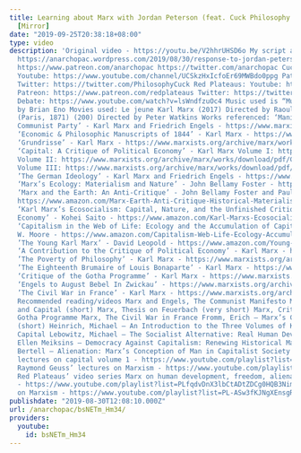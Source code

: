 ```yaml
---
title: Learning about Marx with Jordan Peterson (feat. Cuck Philosophy and Red Plateaus)
  [Mirror]
date: "2019-09-25T20:38:18+08:00"
type: video
description: 'Original video - https://youtu.be/V2hhrUHSD6o My script and references
  https://anarchopac.wordpress.com/2019/08/30/response-to-jordan-peterson-on-marx/
  https://www.patreon.com/anarchopac https://twitter.com/anarchopac Cuck Philosophy:
  Youtube: https://www.youtube.com/channel/UCSkzHxIcfoEr69MWBdo0ppg Patreon: https://www.patreon.com/cuck
  Twitter: https://twitter.com/PhilosophyCuck Red Plateaus: Youtube: http://youtube.com/c/redplateaus
  Patreon: https://www.patreon.com/redplateaus Twitter: https://twitter.com/RPlateaus
  Debate: https://www.youtube.com/watch?v=lsWndfzuOc4 Music used is “Music for Airports”
  by Brian Eno Movies used: Le jeune Karl Marx (2017) Directed by Raoul Peck La Commune
  (Paris, 1871) (200) Directed by Peter Watkins Works referenced: ‘Manifesto of the
  Communist Party’ - Karl Marx and Friedrich Engels - https://www.marxists.org/archive/marx/works/download/pdf/Manifesto.pdf
  ‘Economic & Philosophic Manuscripts of 1844’ - Karl Marx - https://www.marxists.org/archive/marx/works/download/pdf/Economic-Philosophic-Manuscripts-1844.pdf
  ‘Grundrisse’ - Karl Marx - https://www.marxists.org/archive/marx/works/download/pdf/grundrisse.pdf
  ‘Capital: A Critique of Political Economy’ - Karl Marx Volume I: https://www.marxists.org/archive/marx/works/download/pdf/Capital-Volume-I.pdf
  Volume II: https://www.marxists.org/archive/marx/works/download/pdf/Capital-Volume-II.pdf
  Volume III: https://www.marxists.org/archive/marx/works/download/pdf/Capital-Volume-III.pdf
  ’The German Ideology’ - Karl Marx and Friedrich Engels - https://www.marxists.org/archive/marx/works/download/Marx_The_German_Ideology.pdf
  ‘Marx’s Ecology: Materialism and Nature’ - John Bellamy Foster - https://static1.squarespace.com/static/53c91652e4b09f1cf07c75bc/t/57286ae63c44d8d1105c1755/1462266612706/Foster%3B+Marx%27s+Ecology+%5BCh+5%5D.pdf
  ‘Marx and the Earth: An Anti-Critique’ - John Bellamy Foster and Paul Burkett -
  https://www.amazon.com/Marx-Earth-Anti-Critique-Historical-Materialism/dp/1608467058
  ‘Karl Marx’s Ecosocialism: Capital, Nature, and the Unfinished Critique of Political
  Economy’ - Kohei Saito - https://www.amazon.com/Karl-Marxs-Ecosocialism-Unfinished-Political/dp/1583676406
  ‘Capitalism in the Web of Life: Ecology and the Accumulation of Capital'' - Jason
  W. Moore - https://www.amazon.com/Capitalism-Web-Life-Ecology-Accumulation/dp/1781689024
  ’The Young Karl Marx’ - David Leopold - https://www.amazon.com/Young-Karl-Marx-Philosophy-Flourishing/dp/0521118263
  ‘A Contribution to the Critique of Political Economy’ - Karl Marx - https://www.marxists.org/archive/marx/works/download/Marx_Contribution_to_the_Critique_of_Political_Economy.pdf
  ’The Poverty of Philosophy’ - Karl Marx - https://www.marxists.org/archive/marx/works/download/pdf/Poverty-Philosophy.pdf
  ’The Eighteenth Brumaire of Louis Bonaparte’ - Karl Marx - https://www.marxists.org/archive/marx/works/download/pdf/18th-Brumaire.pdf
  ‘Critique of the Gotha Programme’ - Karl Marx - https://www.marxists.org/archive/marx/works/download/Marx_Critque_of_the_Gotha_Programme.pdf
  ‘Engels to August Bebel In Zwickau’ - https://www.marxists.org/archive/marx/works/1875/letters/75_03_18.htm
  ’The Civil War in France’ - Karl Marx - https://www.marxists.org/archive/marx/works/download/pdf/civil_war_france.pdf
  Recommended reading/videos Marx and Engels, The Communist Manifesto Marx, Wage Labour
  and Capital (short) Marx, Thesis on Feuerbach (very short) Marx, Critique of the
  Gotha Programme Marx, The Civil War in France Fromm, Erich – Marx’s Concept of Man
  (short) Heinrich, Michael – An Introduction to the Three Volumes of Karl Marx’s
  Capital Lebowitz, Michael – The Socialist Alternative: Real Human Development Wood,
  Ellen Meiksins – Democracy Against Capitalism: Renewing Historical Materialism Ollman,
  Bertell – Alienation: Marx’s Conception of Man in Capitalist Society David Harvey’s
  lectures on capital volume 1 - https://www.youtube.com/playlist?list=PL0A7FFF28B99C1303
  Raymond Geuss’ lectures on Marxism - https://www.youtube.com/playlist?list=PLfqdvDnX3lbAGzd770mJOFyRI4Khz50Uq
  Red Plateaus’ video series Marx on human development, freedom, alienation and socialism
  - https://www.youtube.com/playlist?list=PLfqdvDnX3lbCtADtZDCg0HQB3Nime4rVS Anarchopac
  on Marxism - https://www.youtube.com/playlist?list=PL-ASw3fKJNgXEnsgR1iGeA41-vtep7YpU'
publishdate: "2019-08-30T12:08:10.000Z"
url: /anarchopac/bsNETm_Hm34/
providers:
  youtube:
    id: bsNETm_Hm34
---
```

